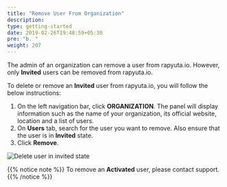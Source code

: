 ```yaml
---
title: "Remove User From Organization"
description:
type: getting-started
date: 2019-02-26T19:48:59+05:30
pre: "b. "
weight: 207
---
```

The admin of an organization can remove a user from rapyuta.io.
However, only **Invited** users can be removed from rapyuta.io.

To delete or remove an **Invited** user from rapyuta.io,
you will follow the below instructions:

1. On the left navigation bar, click **ORGANIZATION**. The panel will display information
   such as the name of your organization, its official website, location and a list of users.
2. On **Users** tab, search for the user you want to remove.
   Also ensure that the user is in **Invited** state.
3. Click **Remove**.

![Delete user in invited state](/images/getting-started/organization/delete-invited-usr.png?classes=border,shadow&width=50pc)

{{% notice note %}}
To remove an **Activated** user, please contact support.
{{% /notice %}}